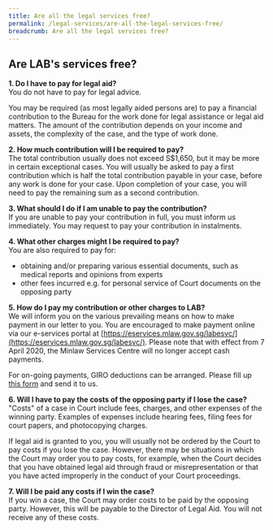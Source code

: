 ```yaml
---
title: Are all the legal services free?
permalink: /legal-services/are-all-the-legal-services-free/
breadcrumb: Are all the legal services free?
---
```

## Are LAB's services free?

**1. Do I have to pay for legal aid?**<br>
You do not have to pay for legal advice.

You may be required (as most legally aided persons are) to pay a financial contribution to the Bureau for the work done for legal assistance or legal aid matters. The amount of the contribution depends on your income and assets, the complexity of the case, and the type of work done. 

**2. How much contribution will I be required to pay?**<br>
The total contribution usually does not exceed S$1,650, but it may be more in certain exceptional cases. You will usually be asked to pay a first contribution which is half the total contribution payable in your case, before any work is done for your case. Upon completion of your case, you will need to pay the remaining sum as a second contribution.

**3. What should I do if I am unable to pay the contribution?**<br>
If you are unable to pay your contribution in full, you must inform us immediately. You may request to pay your contribution in instalments.

**4. What other charges might I be required to pay?**<br>
You are also required to pay for:
- obtaining and/or preparing various essential documents, such as medical reports and opinions from experts
- other fees incurred e.g. for personal service of Court documents on the opposing party

**5. How do I pay my contribution or other charges to LAB?**<br>
We will inform you on the various prevailing means on how to make payment in our letter to you. You are encouraged to make payment online via our e-services portal at [https://eservices.mlaw.gov.sg/labesvc/](https://eservices.mlaw.gov.sg/labesvc/). Please note that with effect from 7 April 2020, the Minlaw Services Centre will no longer accept cash payments.

For on-going payments, GIRO deductions can be arranged. Please fill up [this form](/files/Giroform.pdf) and send it to us.

**6. Will I have to pay the costs of the opposing party if I lose the case?**<br>
"Costs" of a case in Court include fees, charges, and other expenses of the winning party. Examples of expenses include hearing fees, filing fees for court papers, and photocopying charges.

If legal aid is granted to you, you will usually not be ordered by the Court to pay costs if you lose the case. However, there may be situations in which the Court may order you to pay costs, for example, when the Court decides that you have obtained legal aid through fraud or misrepresentation or that you have acted improperly in the conduct of your Court proceedings.

**7. Will I be paid any costs if I win the case?**<br>
If you win a case, the Court may order costs to be paid by the opposing party. However, this will be payable to the Director of Legal Aid. You will not receive any of these costs.